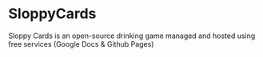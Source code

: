 # SloppyCards
Sloppy Cards is an open-source drinking game managed and hosted using free services (Google Docs & Github Pages)
